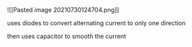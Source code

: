 ![[Pasted image 20210730124704.png]]

uses diodes to convert alternating current to only one direction

then uses capacitor to smooth the current